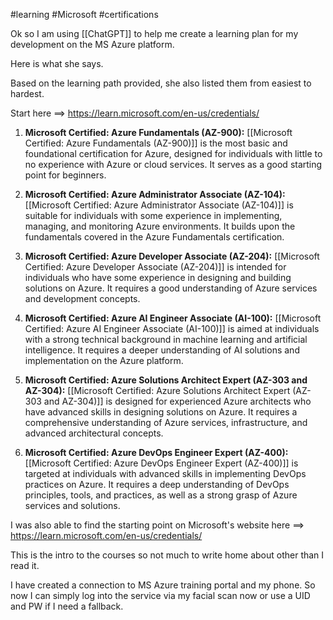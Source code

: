 #learning #Microsoft #certifications

Ok so I am using [[ChatGPT]] to help me create a learning plan for my development on the MS Azure platform.

Here is what she says.

Based on the learning path provided, she also listed them from easiest to hardest.

Start here ==> https://learn.microsoft.com/en-us/credentials/

1. **Microsoft Certified: Azure Fundamentals (AZ-900):** [[Microsoft Certified: Azure Fundamentals (AZ-900)]] is the most basic and foundational certification for Azure, designed for individuals with little to no experience with Azure or cloud services. It serves as a good starting point for beginners.
    
2. **Microsoft Certified: Azure Administrator Associate (AZ-104):** [[Microsoft Certified: Azure Administrator Associate (AZ-104)]] is suitable for individuals with some experience in implementing, managing, and monitoring Azure environments. It builds upon the fundamentals covered in the Azure Fundamentals certification.
    
3. **Microsoft Certified: Azure Developer Associate (AZ-204):** [[Microsoft Certified: Azure Developer Associate (AZ-204)]]  is intended for individuals who have some experience in designing and building solutions on Azure. It requires a good understanding of Azure services and development concepts.
    
4. **Microsoft Certified: Azure AI Engineer Associate (AI-100):** [[Microsoft Certified: Azure AI Engineer Associate (AI-100)]] is aimed at individuals with a strong technical background in machine learning and artificial intelligence. It requires a deeper understanding of AI solutions and implementation on the Azure platform.
    
5. **Microsoft Certified: Azure Solutions Architect Expert (AZ-303 and AZ-304):** [[Microsoft Certified: Azure Solutions Architect Expert (AZ-303 and AZ-304)]] is designed for experienced Azure architects who have advanced skills in designing solutions on Azure. It requires a comprehensive understanding of Azure services, infrastructure, and advanced architectural concepts.
    
6. **Microsoft Certified: Azure DevOps Engineer Expert (AZ-400):**[[Microsoft Certified: Azure DevOps Engineer Expert (AZ-400)]] is targeted at individuals with advanced skills in implementing DevOps practices on Azure. It requires a deep understanding of DevOps principles, tools, and practices, as well as a strong grasp of Azure services and solutions.

I was also able to find the starting point on Microsoft's website here ==> https://learn.microsoft.com/en-us/credentials/

This is the intro to the courses so not much to write home about other than I read it.

I have created a connection to MS Azure training portal and my phone. So now I can simply log into the service via my facial scan now or use a UID and PW if I need a fallback.


